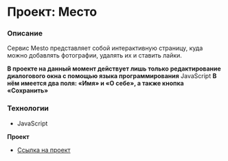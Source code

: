 # Проект: Место

### Описание
Сервис Mesto представляет собой интерактивную страницу, куда можно добавлять фотографии, удалять их и ставить лайки.

**В проекте на данный момент действует лишь только редактирование диалогового окна с помощью языка программирования** JavaScript **В нём имеется два поля: «Имя» и «О себе», а также кнопка «Сохранить»**


### Технологии
* JavaScript

**Проект**

* [Ссылка на проект]()


